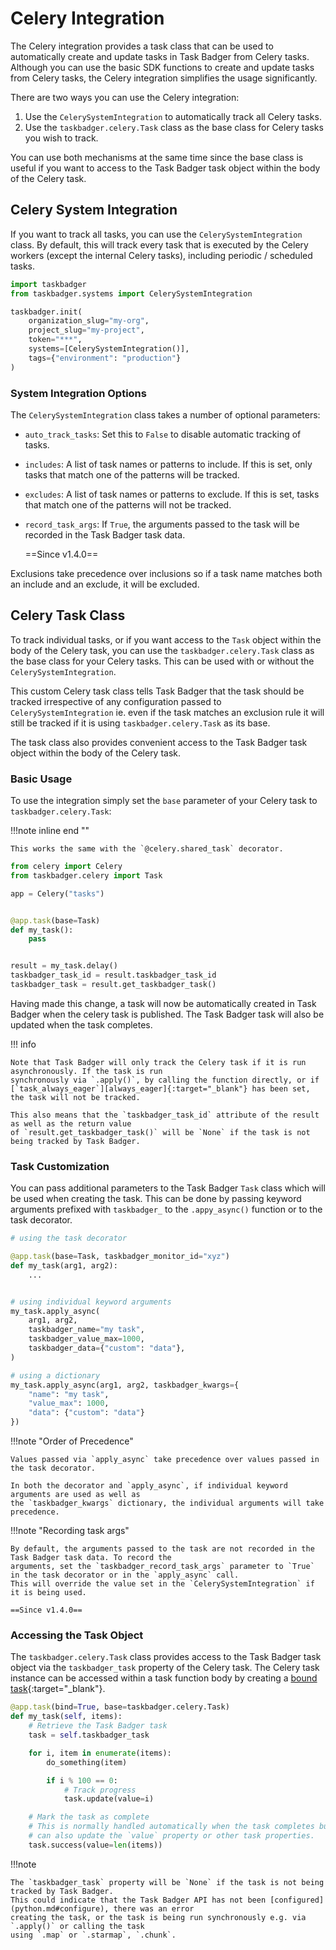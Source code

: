 # Celery Integration

The Celery integration provides a task class that can be used to automatically create and update tasks in Task Badger
from Celery tasks. Although you can use the basic SDK functions to create and update tasks from Celery tasks, the
Celery integration simplifies the usage significantly.

There are two ways you can use the Celery integration:

1. Use the `CelerySystemIntegration` to automatically track all Celery tasks.
2. Use the `taskbadger.celery.Task` class as the base class for Celery tasks you wish to track.

You can use both mechanisms at the same time since the base class is useful if you want to access to the
Task Badger task object within the body of the Celery task.

## Celery System Integration

If you want to track all tasks, you can use the `CelerySystemIntegration` class. By default, this will track every
task that is executed by the Celery workers (except the internal Celery tasks), including periodic / scheduled tasks.

```python
import taskbadger
from taskbadger.systems import CelerySystemIntegration

taskbadger.init(
    organization_slug="my-org",
    project_slug="my-project",
    token="***",
    systems=[CelerySystemIntegration()],
    tags={"environment": "production"}
)
```

### System Integration Options

The `CelerySystemIntegration` class takes a number of optional parameters:

- `auto_track_tasks`: Set this to `False` to disable automatic tracking of tasks.
- `includes`: A list of task names or patterns to include. If this is set, only tasks that match one of the patterns
  will be tracked.
- `excludes`: A list of task names or patterns to exclude. If this is set, tasks that match one of the patterns will
  not be tracked.
- `record_task_args`: If `True`, the arguments passed to the task will be recorded in the Task Badger task data.
  
    ==Since v1.4.0==

Exclusions take precedence over inclusions so if a task name matches both an include and an exclude, it will be
excluded.

## Celery Task Class

To track individual tasks, or if you want access to the `Task` object within the body of the Celery task, you can
use the `taskbadger.celery.Task` class as the base class for your Celery tasks. This can be used with or without
the `CelerySystemIntegration`.

This custom Celery task class tells Task Badger that the task should be tracked irrespective of any configuration
passed to `CelerySystemIntegration` ie. even if the task matches an exclusion rule it will still be tracked if it
is using `taskbadger.celery.Task` as its base.

The task class also provides convenient access to the Task Badger task object within the body of the Celery task.

### Basic Usage

To use the integration simply set the `base` parameter of your Celery task to `taskbadger.celery.Task`:

!!!note inline end ""

    This works the same with the `@celery.shared_task` decorator.

```python
from celery import Celery
from taskbadger.celery import Task

app = Celery("tasks")


@app.task(base=Task)
def my_task():
    pass


result = my_task.delay()
taskbadger_task_id = result.taskbadger_task_id
taskbadger_task = result.get_taskbadger_task()
```

Having made this change, a task will now be automatically created in Task Badger when the celery task is published.
The Task Badger task will also be updated when the task completes.

!!! info

    Note that Task Badger will only track the Celery task if it is run asynchronously. If the task is run
    synchronously via `.apply()`, by calling the function directly, or if [`task_always_eager`][always_eager]{:target="_blank"} has been set,
    the task will not be tracked.

    This also means that the `taskbadger_task_id` attribute of the result as well as the return value
    of `result.get_taskbadger_task()` will be `None` if the task is not being tracked by Task Badger.

[always_eager]: https://docs.celeryq.dev/en/stable/userguide/configuration.html#std-setting-task_always_eager

### Task Customization

You can pass additional parameters to the Task Badger `Task` class which will be used when creating the task.
This can be done by passing keyword arguments prefixed with `taskbadger_` to the `.appy_async()` function or
to the task decorator.

```python
# using the task decorator

@app.task(base=Task, taskbadger_monitor_id="xyz")
def my_task(arg1, arg2):
    ...


# using individual keyword arguments
my_task.apply_async(
    arg1, arg2,
    taskbadger_name="my task",
    taskbadger_value_max=1000,
    taskbadger_data={"custom": "data"},
)

# using a dictionary
my_task.apply_async(arg1, arg2, taskbadger_kwargs={
    "name": "my task",
    "value_max": 1000,
    "data": {"custom": "data"}
})
```

!!!note "Order of Precedence"

    Values passed via `apply_async` take precedence over values passed in the task decorator.

    In both the decorator and `apply_async`, if individual keyword arguments are used as well as
    the `taskbadger_kwargs` dictionary, the individual arguments will take precedence.


!!!note "Recording task args"

    By default, the arguments passed to the task are not recorded in the Task Badger task data. To record the
    arguments, set the `taskbadger_record_task_args` parameter to `True` in the task decorator or in the `apply_async` call.
    This will override the value set in the `CelerySystemIntegration` if it is being used.

    ==Since v1.4.0==


### Accessing the Task Object

The `taskbadger.celery.Task` class provides access to the Task Badger task object via the `taskbadger_task` property
of the Celery task. The Celery task instance can be accessed within a task function body by creating a
[bound task][bound_task]{:target="_blank"}.

[bound_task]: https://docs.celeryq.dev/en/stable/userguide/tasks.html#bound-tasks

```python
@app.task(bind=True, base=taskbadger.celery.Task)
def my_task(self, items):
    # Retrieve the Task Badger task
    task = self.taskbadger_task

    for i, item in enumerate(items):
        do_something(item)

        if i % 100 == 0:
            # Track progress
            task.update(value=i)

    # Mark the task as complete
    # This is normally handled automatically when the task completes but we call it here so that we
    # can also update the `value` property or other task properties.
    task.success(value=len(items))
```

!!!note

    The `taskbadger_task` property will be `None` if the task is not being tracked by Task Badger.
    This could indicate that the Task Badger API has not been [configured](python.md#configure), there was an error
    creating the task, or the task is being run synchronously e.g. via `.apply()` or calling the task
    using `.map` or `.starmap`, `.chunk`.
